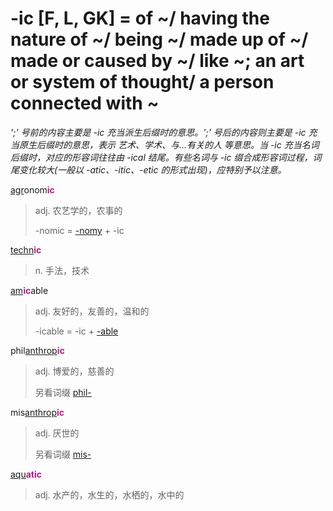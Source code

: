 # -ic [F, L, GK] = of ~/ having the nature of ~/ being ~/ made up of ~/ made or caused by ~/ like ~; an art or system of thought/ a person connected with ~

*';' 号前的内容主要是 -ic 充当派生后缀时的意思。';' 号后的内容则主要是 -ic 充当原生后缀时的意思，表示 艺术、学术、与...有关的人 等意思。当 -ic 充当名词后缀时，对应的形容词往往由 -ical 结尾。有些名词与 -ic 缀合成形容词过程，词尾变化较大(一般以 -atic、-itic、-etic 的形式出现)，应特别予以注意。*

[agr](_agr_.md)onom<b style="color: #C71585;">ic</b>
> adj. 农艺学的，农事的
>
> -nomic = [-nomy](-nomy.md) + -ic

[techn](_techn_.md)<b style="color: #C71585;">ic</b>
> n. 手法，技术

[am](_am_.md)<b style="color: #C71585;">ic</b>able
> adj. 友好的，友善的，温和的
>
> -icable = -ic + [-able](-able.md)

phil[anthrop](_anthrop_.md)<b style="color: #C71585;">ic</b>
> adj. 博爱的，慈善的
>
> 另看词缀 [phil-](phil-.md)

mis[anthrop](_anthrop_.md)<b style="color: #C71585;">ic</b>
> adj. 厌世的
>
> 另看词缀 [mis-](mis-.md)

[aqu](_aqu_.md)<b style="color: #C71585;">atic</b>
> adj. 水产的，水生的，水栖的，水中的